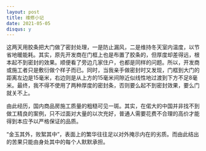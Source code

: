 ```yaml
---
layout: post
title: 维修小记
date: 2021-05-05
disqus: y
---
```


这两天用胶条把大门做了密封处理，一是防止漏风，二是维持冬天室内温度，以节省地暖能耗。其实，原先开发商在门框上也是布置了胶条的，但厚度却差得远，根本起不到密封的效果。顺便看了旁边几家住户，也都是同样的问题。所以，开发商或施工者只是敷衍做个样子而已。同时，当我亲手做密封时又发现，门框到大门的距离左边是15毫米，右边则是从上方的15毫米间隙近似线性地过渡到下方不足8毫米。最终，我不得不使用了两种厚度的密封条，否则要么起不到密封效果，要么门就关不上。

由此经历，国内商品房施工质量的粗糙可见一斑。其实，在偌大的中国并非找不到做工精良的案例，只不过面对大量的以次充好，普通人需要花费不合理的高价才能得到本应予以严格保证的品质。

“金玉其外，败絮其中”，表面上的繁华往往足以对外掩示内在的劣质。而由此结出的苦果只能由身处其中的每个人默默承担。
